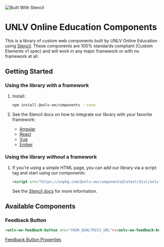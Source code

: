 ![Built With Stencil](https://img.shields.io/badge/-Built%20With%20Stencil-16161d.svg?logo=data%3Aimage%2Fsvg%2Bxml%3Bbase64%2CPD94bWwgdmVyc2lvbj0iMS4wIiBlbmNvZGluZz0idXRmLTgiPz4KPCEtLSBHZW5lcmF0b3I6IEFkb2JlIElsbHVzdHJhdG9yIDE5LjIuMSwgU1ZHIEV4cG9ydCBQbHVnLUluIC4gU1ZHIFZlcnNpb246IDYuMDAgQnVpbGQgMCkgIC0tPgo8c3ZnIHZlcnNpb249IjEuMSIgaWQ9IkxheWVyXzEiIHhtbG5zPSJodHRwOi8vd3d3LnczLm9yZy8yMDAwL3N2ZyIgeG1sbnM6eGxpbms9Imh0dHA6Ly93d3cudzMub3JnLzE5OTkveGxpbmsiIHg9IjBweCIgeT0iMHB4IgoJIHZpZXdCb3g9IjAgMCA1MTIgNTEyIiBzdHlsZT0iZW5hYmxlLWJhY2tncm91bmQ6bmV3IDAgMCA1MTIgNTEyOyIgeG1sOnNwYWNlPSJwcmVzZXJ2ZSI%2BCjxzdHlsZSB0eXBlPSJ0ZXh0L2NzcyI%2BCgkuc3Qwe2ZpbGw6I0ZGRkZGRjt9Cjwvc3R5bGU%2BCjxwYXRoIGNsYXNzPSJzdDAiIGQ9Ik00MjQuNywzNzMuOWMwLDM3LjYtNTUuMSw2OC42LTkyLjcsNjguNkgxODAuNGMtMzcuOSwwLTkyLjctMzAuNy05Mi43LTY4LjZ2LTMuNmgzMzYuOVYzNzMuOXoiLz4KPHBhdGggY2xhc3M9InN0MCIgZD0iTTQyNC43LDI5Mi4xSDE4MC40Yy0zNy42LDAtOTIuNy0zMS05Mi43LTY4LjZ2LTMuNkgzMzJjMzcuNiwwLDkyLjcsMzEsOTIuNyw2OC42VjI5Mi4xeiIvPgo8cGF0aCBjbGFzcz0ic3QwIiBkPSJNNDI0LjcsMTQxLjdIODcuN3YtMy42YzAtMzcuNiw1NC44LTY4LjYsOTIuNy02OC42SDMzMmMzNy45LDAsOTIuNywzMC43LDkyLjcsNjguNlYxNDEuN3oiLz4KPC9zdmc%2BCg%3D%3D&colorA=16161d&style=flat-square)

# UNLV Online Education Components

This is a library of custom web components built by UNLV Online Education using <a href="https://github.com/ionic-team/stencil" target="_blank">Stencil</a>. These components are 100% standards compliant (Custom Elements v1 spec) and will work in any major framework or with no framework at all.

## Getting Started

### Using the library *with* a framework

1. Install:
   ```bash
   npm install @unlv-oe/components --save
   ```

2. See the Stencil docs on how to integrate our library with your favorite framework:
   * <a href="https://stenciljs.com/docs/angular" target="_blank">Angular</a>
   * <a href="https://stenciljs.com/docs/react" target="_blank">React</a>
   * <a href="https://stenciljs.com/docs/vue" target="_blank">Vue</a>
   * <a href="https://stenciljs.com/docs/ember" target="_blank">Ember</a>

### Using the library *without* a framework

1. If you're using a simple HTML page, you can add our library via a script tag and start using our components:
   ```html
   <script src="https://unpkg.com/@unlv-oe/components@latest/dist/unlv-oe-components/unlv-oe-components.js"></script>
   ```
   See the <a href="https://stenciljs.com/docs/javascript" target="_blank">Stencil docs</a> for more information.

## Available Components

### Feedback Button

```html
<unlv-oe-feedback-button src="YOUR_QUALTRICS_URL"></unlv-oe-feedback-button>
```

[Feedback Button Properties](src/components/feedback-button/readme.md)

